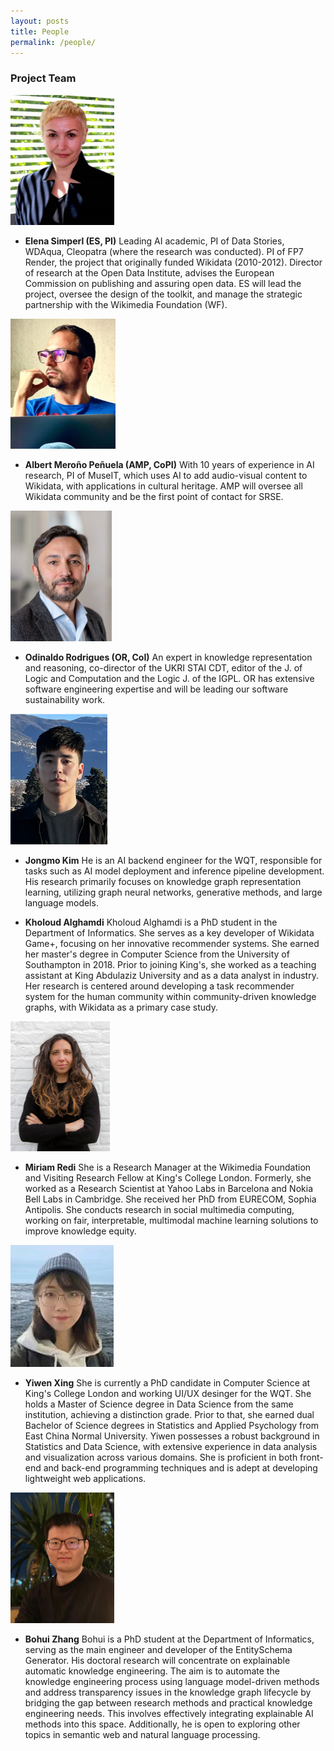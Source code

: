 ```yaml
---
layout: posts
title: People
permalink: /people/
---
```


### Project Team

![Elena Simperl](/assets/images/Elena.png)
- **Elena Simperl (ES, PI)**
  Leading AI academic, PI of Data Stories, WDAqua, Cleopatra (where the research was conducted). PI of FP7 Render, the project that originally funded Wikidata (2010-2012). Director of research at the Open Data Institute, advises the European Commission on publishing and assuring open data. ES will lead the project, oversee the design of the toolkit, and manage the strategic partnership with the Wikimedia Foundation (WF).

![Albert Meroño Peñuela](/assets/images/Albert.png)
- **Albert Meroño Peñuela (AMP, CoPI)**
  With 10 years of experience in AI research, PI of MuseIT, which uses AI to add audio-visual content to Wikidata, with applications in cultural heritage. AMP will oversee all Wikidata community and be the first point of contact for SRSE.

![Odinaldo Rodrigues](/assets/images/Odinaldo.png)
- **Odinaldo Rodrigues (OR, CoI)**
  An expert in knowledge representation and reasoning, co-director of the UKRI STAI CDT, editor of the J. of Logic and Computation and the Logic J. of the IGPL. OR has extensive software engineering expertise and will be leading our software sustainability work.

![Jongmo Kim](/assets/images/Jongmo.png)
- **Jongmo Kim**
  He is an AI backend engineer for the WQT, responsible for tasks such as AI model deployment and inference pipeline development. His research primarily focuses on knowledge graph representation learning, utilizing graph neural networks, generative methods, and large language models.

- **Kholoud Alghamdi**
  Kholoud Alghamdi is a PhD student in the Department of Informatics. She serves as a key developer of Wikidata Game+, focusing on her innovative recommender systems. She earned her master's degree in Computer Science from the University of Southampton in 2018. Prior to joining King's, she worked as a teaching assistant at King Abdulaziz University and as a data analyst in industry. Her research is centered around developing a task recommender system for the human community within community-driven knowledge graphs, with Wikidata as a primary case study.

![Miriam Redi](/assets/images/Miriam.png)
- **Miriam Redi**
  She is a Research Manager at the Wikimedia Foundation and Visiting Research Fellow at King's College London. Formerly, she worked as a Research Scientist at Yahoo Labs in Barcelona and Nokia Bell Labs in Cambridge. She received her PhD from EURECOM, Sophia Antipolis. She conducts research in social multimedia computing, working on fair, interpretable, multimodal machine learning solutions to improve knowledge equity.
  
![Yiwen Xing](/assets/images/Yiwen.png)
- **Yiwen Xing**
  She is currently a PhD candidate in Computer Science at King's College London and working UI/UX desinger for the WQT. She holds a Master of Science degree in Data Science from the same institution, achieving a distinction grade. Prior to that, she earned dual Bachelor of Science degrees in Statistics and Applied Psychology from East China Normal University. Yiwen possesses a robust background in Statistics and Data Science, with extensive experience in data analysis and visualization across various domains. She is proficient in both front-end and back-end programming techniques and is adept at developing lightweight web applications.

![Bohui Zhang](/assets/images/Bohui.png)
- **Bohui Zhang**
  Bohui is a PhD student at the Department of Informatics, serving as the main engineer and developer of the EntitySchema Generator. His doctoral research will concentrate on explainable automatic knowledge engineering. The aim is to automate the knowledge engineering process using language model-driven methods and address transparency issues in the knowledge graph lifecycle by bridging the gap between research methods and practical knowledge engineering needs. This involves effectively integrating explainable AI methods into this space. Additionally, he is open to exploring other topics in semantic web and natural language processing.
